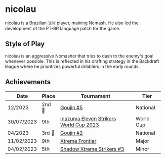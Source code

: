 # nicolau

nicolau is a Brazilian :brazil: player, maining Nomash. He also led the development of the PT-BR language patch for the game.

## Style of Play

nicolau is an aggressive Nomasher that tries to dash to the enemy's goal whenever possible. This is reflected in his drafting strategy in the Backdraft league where he prioritizes powerful dribblers in the early rounds.

## Achievements

|Date|Place|Tournament|Tier|
|-|-|-|-|
| 12/2023 | 2nd :2nd_place_medal: | [Goujin #5](../../tournaments/lemonade/xgoujin5.md) | National |
| 30/07/2023 | 9th | [Inazuma Eleven Strikers World Cup 2023](../../tournaments/worldcup23.md) | World Cup |
| 04/2023 | 3rd :3rd_place_medal: | [Goujin #2](../../tournaments/lemonade/xgoujin2.md) | National |
| 11/02/2023 | 9th | [Xtreme Frontier](../../tournaments/sf/xf.md) | Major |
| 04/02/2023 | 5th | [Shadow Xtreme Strikers #3](../../tournaments/shadow/shadow3.md) | Minor |